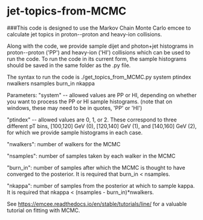 # jet-topics-from-MCMC

###This code is designed to use the Markov Chain Monte Carlo emcee to calculate jet topics in proton--proton and heavy-ion collisions.

Along with the code, we provide sample dijet and photon+jet histograms in proton--proton ('PP') and heavy-ion ('HI') collisions which can be used to run the code. To run the code in its current form, the sample histograms should be saved in the same folder as the .py file.


The syntax to run the code is
./get_topics_from_MCMC.py system ptindex nwalkers nsamples burn_in nkappa

Parameters:
"system" -- allowed values are PP or HI, depending on whether you want to process the PP or HI sample histograms. (note that on windows, these may need to be in quotes, 'PP' or 'HI')

"ptindex" -- allowed values are 0, 1, or 2. These correspond to three different pT bins, [100,120] GeV (0), [120,140] GeV (1), and [140,160] GeV (2), for which we provide sample histograms in each case.

"nwalkers": number of walkers for the MCMC

"nsamples": number of samples taken by each walker in the MCMC

"burn_in": number of samples after which the MCMC is thought to have converged to the posterior. It is required that burn_in < nsamples.

"nkappa": number of samples from the posterior at which to sample kappa. It is required that nkappa < (nsamples - burn_in)*nwalkers.





See https://emcee.readthedocs.io/en/stable/tutorials/line/ for a valuable tutorial on fitting with MCMC. 

